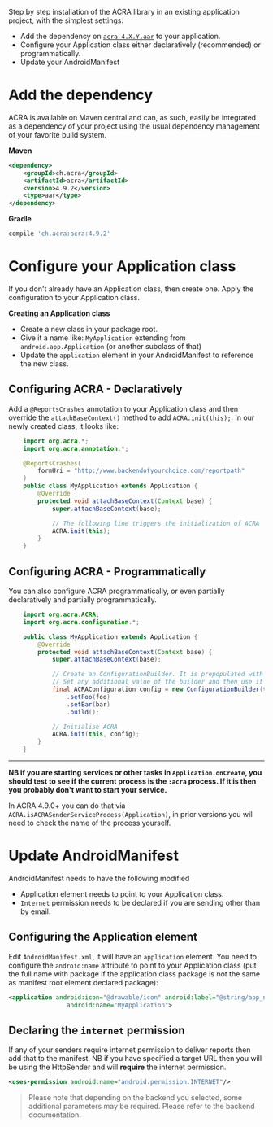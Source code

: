 Step by step installation of the ACRA library in an existing application project, with the simplest settings:
  * Add the dependency on [`acra-4.X.Y.aar`](http://search.maven.org/#search%7Cga%7C1%7Cch.acra) to your application.
  * Configure your Application class either declaratively (recommended) or programmatically.
  * Update your AndroidManifest

# Add the dependency

ACRA is available on Maven central and can, as such, easily be integrated as a dependency of your project using the usual dependency management of your favorite build system.

**Maven**
```xml
<dependency> 
    <groupId>ch.acra</groupId> 
    <artifactId>acra</artifactId> 
    <version>4.9.2</version> 
    <type>aar</type> 
</dependency>
```

**Gradle**
```groovy
compile 'ch.acra:acra:4.9.2'
```

# Configure your Application class

If you don't already have an Application class, then create one. 
Apply the configuration to your Application class.

**Creating an Application class**
  * Create a new class in your package root.
  * Give it a name like: `MyApplication` extending from `android.app.Application` (or another subclass of that)
  * Update the `application` element in your AndroidManifest to reference the new class.

## Configuring ACRA - Declaratively

Add a `@ReportsCrashes` annotation to your Application class and then override the `attachBaseContext()` method to add `ACRA.init(this);`. In our newly created class, it looks like:

```java
    import org.acra.*;
    import org.acra.annotation.*;

    @ReportsCrashes(
        formUri = "http://www.backendofyourchoice.com/reportpath"
    )
    public class MyApplication extends Application {
        @Override
        protected void attachBaseContext(Context base) {
            super.attachBaseContext(base);

            // The following line triggers the initialization of ACRA
            ACRA.init(this);
        }
    }
```

## Configuring ACRA - Programmatically

You can also configure ACRA programmatically, or even partially declaratively and partially programmatically.


```java
    import org.acra.ACRA;
    import org.acra.configuration.*;

    public class MyApplication extends Application {
        @Override
        protected void attachBaseContext(Context base) {
            super.attachBaseContext(base);

            // Create an ConfigurationBuilder. It is prepopulated with values specified via annotation.
            // Set any additional value of the builder and then use it to construct an ACRAConfiguration.
            final ACRAConfiguration config = new ConfigurationBuilder(this)
                .setFoo(foo)
                .setBar(bar)
                .build();

            // Initialise ACRA
            ACRA.init(this, config);
        }
    }
```

---

**NB if you are starting services or other tasks in `Application.onCreate`, you should test to see if the current process is the `:acra` process. If it is then you probably don't want to start your service.**

In ACRA 4.9.0+ you can do that via `ACRA.isACRASenderServiceProcess(Application)`, in prior versions you will need to check the name of the process yourself.

# Update AndroidManifest

AndroidManifest needs to have the following modified
  * Application element needs to point to your Application class.
  * `Internet` permission needs to be declared if you are sending other than by email.

## Configuring the Application element

Edit `AndroidManifest.xml`, it will have an `application` element. You need to configure the `android:name` attribute to point to your Application class (put the full name with package if the application class package is not the same as manifest root element declared package):
```xml
<application android:icon="@drawable/icon" android:label="@string/app_name"
                android:name="MyApplication">
```

## Declaring the `internet` permission

If any of your senders require internet permission to deliver reports then add that to the manifest. NB if you have specified a target URL then you will be using the HttpSender and will **require** the internet permission.

```xml
<uses-permission android:name="android.permission.INTERNET"/>
```

> Please note that depending on the backend you selected, some additional parameters may be required. Please refer to
> the backend documentation.